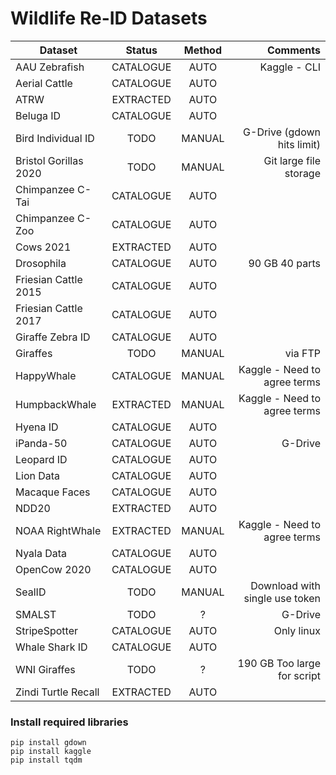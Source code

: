 # Wildlife Re-ID Datasets


| Dataset                |   Status    |  Method |             Comments           |
|------------------------|:-----------:|:-------:|-------------------------------:|
| AAU Zebrafish          | CATALOGUE   | AUTO    | Kaggle - CLI                     |
| Aerial Cattle          | CATALOGUE   | AUTO    |                                |
| ATRW                   | EXTRACTED   | AUTO    |                                |
| Beluga ID              | CATALOGUE   | AUTO    |                                |
| Bird Individual ID     | TODO        | MANUAL  | G-Drive (gdown hits limit)     |
| Bristol Gorillas 2020  | TODO        | MANUAL  | Git large file storage         |
| Chimpanzee C-Tai       | CATALOGUE   | AUTO    |                                |
| Chimpanzee C-Zoo       | CATALOGUE   | AUTO    |                                |
| Cows 2021              | EXTRACTED   | AUTO    |                                |
| Drosophila             | CATALOGUE   | AUTO    | 90 GB 40 parts                 |
| Friesian Cattle 2015   | CATALOGUE   | AUTO    |                                |
| Friesian Cattle 2017   | CATALOGUE   | AUTO    |                                |
| Giraffe Zebra ID       | CATALOGUE   | AUTO    |                                |
| Giraffes               | TODO        | MANUAL  | via FTP                        |
| HappyWhale             | CATALOGUE   | MANUAL  | Kaggle - Need to agree terms   |
| HumpbackWhale          | EXTRACTED   | MANUAL  | Kaggle - Need to agree terms   |
| Hyena ID               | CATALOGUE   | AUTO    |                                |
| iPanda-50              | CATALOGUE   | AUTO    | G-Drive                        |
| Leopard ID             | CATALOGUE   | AUTO    |                                |
| Lion Data              | CATALOGUE   | AUTO    |                                |
| Macaque Faces          | CATALOGUE   | AUTO    |                                |
| NDD20                  | EXTRACTED   | AUTO    |                                |
| NOAA RightWhale        | EXTRACTED   | MANUAL  | Kaggle - Need to agree terms   |
| Nyala Data             | CATALOGUE   | AUTO    |                                |
| OpenCow 2020           | CATALOGUE   | AUTO    |                                |
| SealID                 | TODO        | MANUAL  | Download with single use token |
| SMALST                 | TODO        | ?       | G-Drive                               |
| StripeSpotter          | CATALOGUE   | AUTO    | Only linux                     |
| Whale Shark ID         | CATALOGUE   | AUTO    |                                |
| WNI Giraffes           | TODO        | ?       | 190 GB Too large for script    |
| Zindi Turtle Recall    | EXTRACTED   | AUTO    |                                |


### Install required libraries
```
pip install gdown
pip install kaggle
pip install tqdm
```